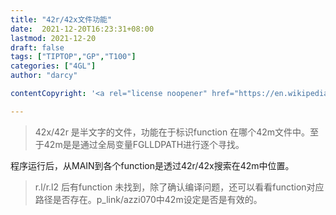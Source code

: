 ```yaml
---
title: "42r/42x文件功能"
date:  2021-12-20T16:23:31+08:00
lastmod: 2021-12-20
draft: false
tags: ["TIPTOP","GP","T100"]
categories: ["4GL"]
author: "darcy"

contentCopyright: '<a rel="license noopener" href="https://en.wikipedia.org/wiki/Wikipedia:Text_of_Creative_Commons_Attribution-ShareAlike_3.0_Unported_License" target="_blank">Creative Commons Attribution-ShareAlike License</a>'

---
```



> 42x/42r 是半文字的文件，功能在于标识function 在哪个42m文件中。至于42m是是通过全局变量FGLLDPATH进行逐个寻找。

程序运行后，从MAIN到各个function是透过42r/42x搜索在42m中位置。

> r.l/r.l2 后有function 未找到，除了确认编译问题，还可以看看function对应路径是否存在。p_link/azzi070中42m设定是否是有效的。
